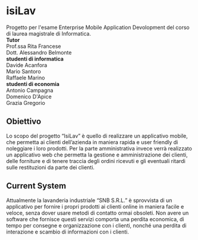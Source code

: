 # isiLav
Progetto per l'esame Enterprise Mobile Application Devolopment del corso di laurea magistrale di Informatica.
<br><b>Tutor</b><br>
Prof.ssa Rita Francese <br>
Dott. Alessandro Belmonte
<br><b>studenti di informatica </b>
<br>Davide Acanfora
<br>Mario Santoro
<br>Raffaele Marino<br>
<b>studenti di economia </b>
<br>Antonio Campagna
<br>Domenico D'Apice
<br>Grazia Gregorio
## Obiettivo
Lo scopo del progetto “IsiLav” è quello di realizzare un applicativo mobile, che permetta ai clienti dell’azienda in maniera rapida e user friendly di noleggiare i loro prodotti. Per la parte amministrativa invece verrà realizzato un applicativo web che permetta la gestione e amministrazione dei clienti, delle forniture e di tenere traccia degli ordini ricevuti e gli eventuali ritardi sulle restituzioni da parte dei clienti.
## Current System
Attualmente la lavanderia industriale “SNB S.R.L.” è sprovvista di un applicativo per fornire i propri prodotti ai clienti online in maniera facile e veloce, senza dover usare metodi di contatto ormai obsoleti. Non avere un software che fornisce questi servizi comporta una perdita economica, di tempo per consegne e organizzazione con i clienti, nonché una perdita di interazione e scambio di informazioni con i clienti.
